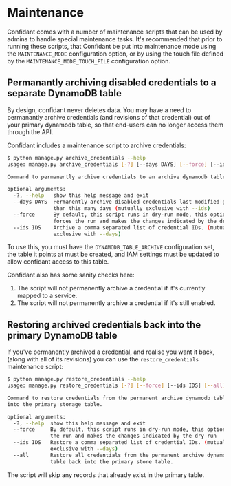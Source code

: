 # Maintenance

Confidant comes with a number of maintenance scripts that can be used by
admins to handle special maintenance tasks. It's recommended that prior to
running these scripts, that Confidant be put into maintenance mode using the
``MAINTENANCE_MODE`` configuration option, or by using the touch file defined
by the ``MAINTENANCE_MODE_TOUCH_FILE`` configuration option.

## Permanantly archiving disabled credentials to a separate DynamoDB table

By design, confidant never deletes data. You may have a need to permanantly
archive credentials (and revisions of that credential) out of your primary
dynamodb table, so that end-users can no longer access them through the API.

Confidant includes a maintenance script to archive credentials:

```bash
$ python manage.py archive_credentials --help
usage: manage.py archive_credentials [-?] [--days DAYS] [--force] [--ids IDS]

Command to permanently archive credentials to an archive dynamodb table.

optional arguments:
  -?, --help   show this help message and exit
  --days DAYS  Permanently archive disabled credentials last modified greater
               than this many days (mutually exclusive with --ids)
  --force      By default, this script runs in dry-run mode, this option
               forces the run and makes the changes indicated by the dry run
  --ids IDS    Archive a comma separated list of credential IDs. (mutually
               exclusive with --days)
```

To use this, you must have the ``DYNAMODB_TABLE_ARCHIVE`` configuration set,
the table it points at must be created, and IAM settings must be updated to
allow confidant access to this table.

Confidant also has some sanity checks here:

1. The script will not permanently archive a credential if it's currently
   mapped to a service.
1. The script will not permanently archive a credential if it's still enabled.

## Restoring archived credentials back into the primary DynamoDB table

If you've permanently archived a credential, and realise you want it back,
(along with all of its revisions) you can use the ``restore_credentials``
maintenance script:

```bash
$ python manage.py restore_credentials --help
usage: manage.py restore_credentials [-?] [--force] [--ids IDS] [--all]

Command to restore credentials from the permanent archive dynamodb table back
into the primary storage table.

optional arguments:
  -?, --help  show this help message and exit
  --force     By default, this script runs in dry-run mode, this option forces
              the run and makes the changes indicated by the dry run
  --ids IDS   Restore a comma separated list of credential IDs. (mutually
              exclusive with --days)
  --all       Restore all credentials from the permanent archive dynamodb
              table back into the primary store table.
```

The script will skip any records that already exist in the primary table.
